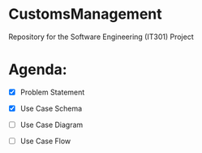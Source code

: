 # CustomsManagement
Repository for the Software Engineering (IT301) Project

# Agenda:

- [x] Problem Statement

- [x] Use Case Schema

- [ ] Use Case Diagram

- [ ] Use Case Flow
